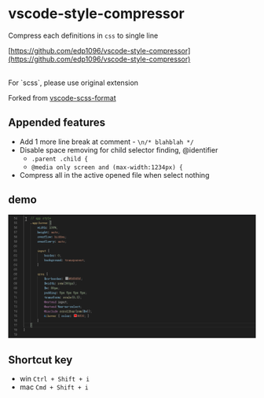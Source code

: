 # vscode-style-compressor

Compress each definitions in `css` to single line


[https://github.com/edp1096/vscode-style-compressor](https://github.com/edp1096/vscode-style-compressor)


<br />
For `scss`, please use original extension

Forked from [vscode-scss-format](https://github.com/xxxxst/vscode-scss-format)


## Appended features
* Add 1 more line break at comment - `\n/* blahblah */`
* Disable space removing for child selector finding, @identifier
    * `.parent .child {`
    * `@media only screen and (max-width:1234px) {`
* Compress all in the active opened file when select nothing


## demo
![](./doc/preview.gif)


## Shortcut key
- win `Ctrl + Shift + i`
- mac `Cmd + Shift + i`
